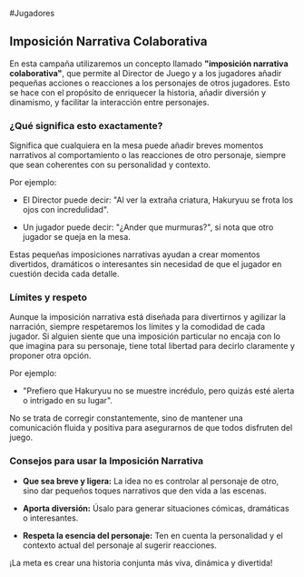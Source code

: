 #Jugadores 

## **Imposición Narrativa Colaborativa**

En esta campaña utilizaremos un concepto llamado **"imposición narrativa colaborativa"**, que permite al Director de Juego y a los jugadores añadir pequeñas acciones o reacciones a los personajes de otros jugadores. Esto se hace con el propósito de enriquecer la historia, añadir diversión y dinamismo, y facilitar la interacción entre personajes.

###  **¿Qué significa esto exactamente?**

Significa que cualquiera en la mesa puede añadir breves momentos narrativos al comportamiento o las reacciones de otro personaje, siempre que sean coherentes con su personalidad y contexto.

Por ejemplo:

- El Director puede decir: "Al ver la extraña criatura, Hakuryuu se frota los ojos con incredulidad".
    
- Un jugador puede decir: "¿Ander que murmuras?", si nota que otro jugador se queja en la mesa.

Estas pequeñas imposiciones narrativas ayudan a crear momentos divertidos, dramáticos o interesantes sin necesidad de que el jugador en cuestión decida cada detalle.

### **Límites y respeto**

Aunque la imposición narrativa está diseñada para divertirnos y agilizar la narración, siempre respetaremos los límites y la comodidad de cada jugador. Si alguien siente que una imposición particular no encaja con lo que imagina para su personaje, tiene total libertad para decirlo claramente y proponer otra opción.

Por ejemplo:

- "Prefiero que Hakuryuu no se muestre incrédulo, pero quizás esté alerta o intrigado en su lugar".
    

No se trata de corregir constantemente, sino de mantener una comunicación fluida y positiva para asegurarnos de que todos disfruten del juego.

###  **Consejos para usar la Imposición Narrativa**

- **Que sea breve y ligera:** La idea no es controlar al personaje de otro, sino dar pequeños toques narrativos que den vida a las escenas.
    
- **Aporta diversión:** Úsalo para generar situaciones cómicas, dramáticas o interesantes.
    
- **Respeta la esencia del personaje:** Ten en cuenta la personalidad y el contexto actual del personaje al sugerir reacciones.
    

¡La meta es crear una historia conjunta más viva, dinámica y divertida!